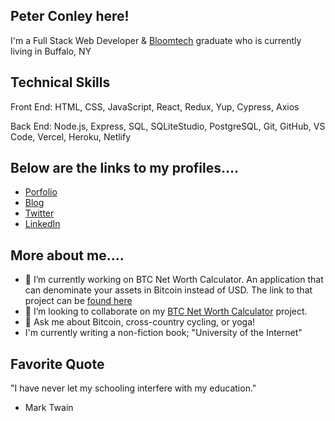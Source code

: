 ## Peter Conley here!

I'm a Full Stack Web Developer & [Bloomtech](https://www.bloomtech.com/courses/full-stack-web-development) graduate who is currently living in Buffalo, NY


## Technical Skills

Front End: HTML, CSS, JavaScript, React, Redux, Yup, Cypress, Axios

Back End: Node.js, Express, SQL, SQLiteStudio, PostgreSQL, Git, GitHub, VS Code, Vercel, Heroku, Netlify


## Below are the links to my profiles....

- [Porfolio](https://peterdavidconley.com/)
- [Blog](https://peterdavidconley.com/blog/)
- [Twitter](https://twitter.com/PeterDConley)
- [LinkedIn](https://www.linkedin.com/in/peter-conley/)


## More about me....

- 🔭 I’m currently working on BTC Net Worth Calculator. An application that can denominate your assets in Bitcoin instead of USD. The link to that project can be [found here](https://github.com/BTC-Net-Worth-Denominator)
- 👯 I’m looking to collaborate on my [BTC Net Worth Calculator](https://github.com/BTC-Net-Worth-Denominator) project. 
- 💬 Ask me about Bitcoin, cross-country cycling, or yoga!
- I'm currently writing a non-fiction book; "University of the Internet"

## Favorite Quote

"I have never let my schooling interfere with my education."


- Mark Twain

